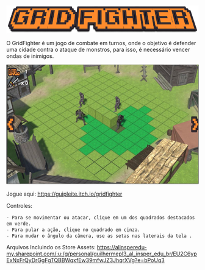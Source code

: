 <p align="center"><img src="./gameFiles/Assets/Menus/title.png" /></p>

O GridFighter é um jogo de combate em turnos, onde o objetivo é defender uma cidade contra o ataque de monstros, para isso, é necessário vencer ondas de inimigos.
</br>

![alt text](./Capture.JPG)

Jogue aqui: https://guipleite.itch.io/gridfighter
</br>

Controles:

    - Para se movimentar ou atacar, clique em um dos quadrados destacados em verde.
    - Para pular a ação, clique no quadrado em cinza.
    - Para mudar o ângulo da câmera, use as setas nas laterais da tela .



Arquivos Incluindo os Store Assets: https://alinsperedu-my.sharepoint.com/:u:/g/personal/guilhermepl3_al_insper_edu_br/EU2C6ypExNxFrQyDrGgFgTQBBWqxfEw39mfwJZ3JhqrXVg?e=bPoUq3
